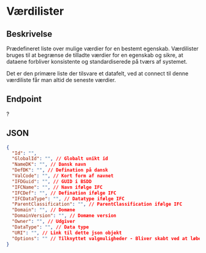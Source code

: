 # Værdilister

## Beskrivelse

Prædefineret liste over mulige værdier for en bestemt egenskab. Værdilister bruges til at begrænse de tilladte værdier for en egenskab og sikre, at dataene forbliver konsistente og standardiserede på tværs af systemet.

Det er den primære liste der tilsvare et datafelt, ved at connect til denne værdiliste får man altid de seneste værdier.

## Endpoint

?

## JSON

```json
{
  "Id": "",
  "GlobalId": "", // Globalt unikt id
  "NameDK": "", // Dansk navn
  "DefDK": "", // Defination på dansk
  "ValCode": "", // Kort form af navnet
  "IFDGuid": "", // GUID i BSDD
  "IFCName": "", // Navn ifølge IFC
  "IFCDef": "", // Defination ifølge IFC
  "IFCDataType": "", // Datatype ifølge IFC
  "ParentClassification": "", // ParentClassification ifølge IFC
  "Domain": "", // Domæne
  "DomainVersion": "", // Domæne version
  "Owner": "", // Udgiver
  "DataType": "", // Data type
  "URI": "", // Link til dette json objekt
  "Options": "" // Tilknyttet valgmuligheder - Bliver skabt ved at løbe mappestrukturen igennem, og tilføje værdierne som objekter
}
```

